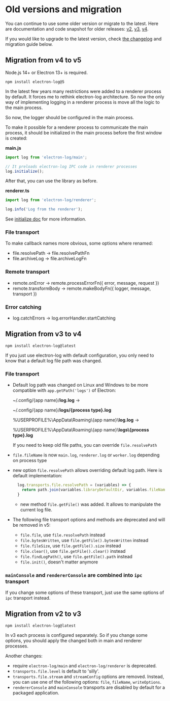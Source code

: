 # Old versions and migration

You can continue to use some older version or migrate to the latest. Here are
documentation and code snapshot for older releases:
[v2](https://github.com/megahertz/electron-log/tree/v2.2.17),
[v3](https://github.com/megahertz/electron-log/tree/v3.0.9),
[v4](https://github.com/megahertz/electron-log/tree/v4.4.8).

If you would like to upgrade to the latest version, check
[the changelog](../CHANGELOG.md) and migration guide below.

## Migration from v4 to v5

Node.js 14+ or Electron 13+ is required.

`npm install electron-log@5`

In the latest few years many restrictions were added to a renderer process by
default. It forces me to rethink electron-log architecture. So now the only
way of implementing logging in a renderer process is move all the logic to the
main process. 

So now, the logger should be configured in the main process.

To make it possible for a renderer process to communicate the main process,
it should be initialized in the main process before the first window is created:

**main.js**
```js
import log from 'electron-log/main';

// It preloads electron-log IPC code in renderer processes
log.initialize();
````

After that, you can use the library as before.

**renderer.ts**
```typescript
import log from 'electron-log/renderer';

log.info('Log from the renderer');
````

See [initialize doc](initialize.md) for more information.

### File transport

To make callback names more obvious, some options where renamed:

 - file.resolvePath -> file.resolvePathFn
 - file.archiveLog -> file.archiveLogFn

### Remote transport

 - remote.onError -> remote.processErrorFn({ error, message, request })
 - remote.transformBody -> remote.makeBodyFn({ logger, message, transport })

### Error catching

 - log.catchErrors -> log.errorHandler.startCatching

## Migration from v3 to v4

`npm install electron-log@latest`

If you just use electron-log with default configuration, you only need to know
that a default log file path was changed.

### File transport

 - Default log path was changed on Linux and Windows to be more compatible
   with `app.getPath('logs')` of Electron:
   
   ~/.config/{app name}/**log.log** →
   
   ~/.config/{app name}/**logs/{process type}.log**
   
   %USERPROFILE%\\AppData\\Roaming\\{app name}\\**log.log** →
   
   %USERPROFILE%\\AppData\\Roaming\\{app name}\\**logs\\{process type}.log**
   
   If you need to keep old file paths, you can override `file.resolvePath` 
   
 - `file.fileName` is now `main.log`, `renderer.log` or `worker.log`
   depending on process type
   
 - new option `file.resolvePath` allows overriding default log path. Here
   is default implementation: 
   
   ```js
     log.transports.file.resolvePath = (variables) => {
       return path.join(variables.libraryDefaultDir, variables.fileName);
     }
   ```
   
   - new method `file.getFile()` was added. It allows to manipulate the current
     log file.
   
 - The following file transport options and methods are deprecated and will be
   removed in v5:
 
   - `file.file`, use `file.resolvePath` instead
   - `file.bytesWritten`, use `file.getFile().bytesWritten` instead
   - `file.fileSize`, use `file.getFile().size` instead
   - `file.clear()`, use `file.getFile().clear()` instead
   - `file.findLogPath()`, use `file.getFile().path` instead
   - `file.init()`, doesn't matter anymore
   
### `mainConsole` and `rendererConsole` are combined into `ipc` transport

If you change some options of these transport, just use the same options of
`ipc` transport instead.

## Migration from v2 to v3

`npm install electron-log@latest`

In v3 each process is configured separately. So if you change some options, you
should apply the changed both in main and renderer processes.

Another changes:

 - require `electron-log/main` and `electron-log/renderer` is deprecated.
 - `transports.file.level` is default to 'silly'.
 - `transports.file.stream` and `streamConfig` options are removed. Instead, you
   can use one of the following options: `file`, `fileName`, `writeOptions`.
 - `rendererConsole` and `mainConsole` transports are disabled by default for
   a packaged application.
